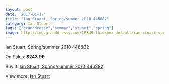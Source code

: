 ```yaml
---
layout: post
date: '2017-01-17'
title: "Ian Stuart, Spring/summer 2010 446882"
category: Ian Stuart
tags: ["granddressy","summer","stuart","spring"]
image: http://img.granddressy.com/18649-thickbox_default/ian-stuart-spring-summer-2010-446882.jpg
---
```

Ian Stuart, Spring/summer 2010 446882

On Sales: **$243.99**
<a href="https://www.granddressy.com/en/ian-stuart/17632-ian-stuart-spring-summer-2010-446882.html"><amp-img layout="responsive" width="600" height="600" src="//img.granddressy.com/18649-thickbox_default/ian-stuart-spring-summer-2010-446882.jpg" alt="Ian Stuart, Spring/summer 2010 446882 0" /></a>

Buy it: [Ian Stuart, Spring/summer 2010 446882](https://www.granddressy.com/en/ian-stuart/17632-ian-stuart-spring-summer-2010-446882.html "Ian Stuart, Spring/summer 2010 446882")

View more: [Ian Stuart](https://www.granddressy.com/en/123-ian-stuart "Ian Stuart")